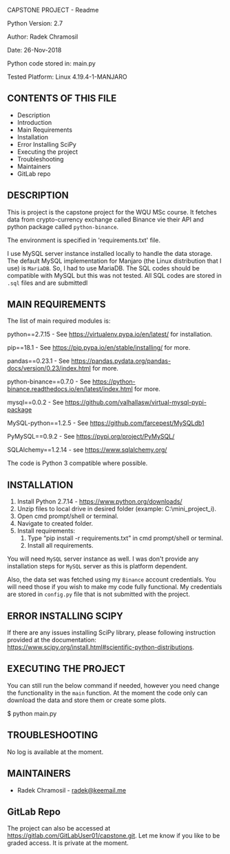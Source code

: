 CAPSTONE PROJECT - Readme

Python Version: 2.7

Author: Radek Chramosil

Date: 26-Nov-2018

Python code stored in: main.py

Tested Platform: Linux 4.19.4-1-MANJARO

CONTENTS OF THIS FILE
---------------------
 
 * Description  
 * Introduction
 * Main Requirements
 * Installation
 * Error Installing SciPy
 * Executing the project
 * Troubleshooting
 * Maintainers
 * GitLab repo


DESCRIPTION
-----------
This is project is the capstone project for the WQU MSc course. It fetches data from crypto-currency exchange called Binance vie their API and python package called `python-binance`.

The environment is specified in 'requirements.txt' file.

I use MySQL server instance installed locally to handle the data storage. The default MySQL implementation for Manjaro (the Linux distribution that I use) is `MariaDB`. So, I had to use MariaDB. The SQL codes should be compatible with MySQL but this was not tested. All SQL codes are stored in `.sql` files and are submittedl
 
MAIN REQUIREMENTS
-----------------
The list of main required modules is:

python==2.7.15 - See https://virtualenv.pypa.io/en/latest/ for installation.
 
pip==18.1 - See https://pip.pypa.io/en/stable/installing/ for more.
 
pandas==0.23.1 - See https://pandas.pydata.org/pandas-docs/version/0.23/index.html  for more.
 
python-binance==0.7.0 - See https://python-binance.readthedocs.io/en/latest/index.html  for more.

mysql==0.0.2 - See https://github.com/valhallasw/virtual-mysql-pypi-package
 
MySQL-python==1.2.5 - See https://github.com/farcepest/MySQLdb1

PyMySQL==0.9.2 - See https://pypi.org/project/PyMySQL/

SQLAlchemy==1.2.14 - see https://www.sqlalchemy.org/
 
The code is Python 3 compatible where possible.


INSTALLATION
------------
1. Install Python 2.7.14 - https://www.python.org/downloads/ 
2. Unzip files to local drive in desired folder (example: C:\mini_project_i). 
3. Open cmd prompt/shell or terminal.
4. Navigate to created folder.
5. Install requirements:
   1. Type “pip install -r requirements.txt” in cmd prompt/shell or terminal.
   2. Install all requirements.

You will need `MySQL` server instance as well.  I was don't provide any installation
 steps for `MySQL` server as this is platform dependent.
 
Also, the data set was fetched using my `Binance` account credentials. You will need those
if you wish to make my code fully functional. My credentials are stored in `config.py` file
that is not submitted with the project.


ERROR INSTALLING SCIPY
---------------------------------
If there are any issues installing SciPy library, please following instruction provided at 
the documentation: https://www.scipy.org/install.html#scientific-python-distributions.


EXECUTING THE PROJECT
-------------
You can still run the below command if needed, however you need change the functionality in the `main` function.
 At the moment the code only can download the data and store them or create some plots.

$ python main.py
 
 
TROUBLESHOOTING
---------------
No log is available at the moment.

 
MAINTAINERS
-----------
* Radek Chramosil - radek@keemail.me


GitLab Repo
-----------
The project can also be accessed at https://gitlab.com/GitLabUser01/capstone.git.
Let me know if you like to be graded access. It is private at the moment.